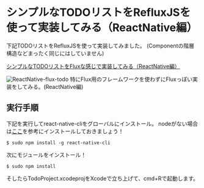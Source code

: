 # シンプルなTODOリストをRefluxJSを使って実装してみる（ReactNative編）

下記TODOリストをRefluxJSを使って実装してみました。
(Componentの階層構造などまったく同じにはしていません)

[シンプルなTODOリストをFluxな感じで実装してみる（ReactNative編）](https://github.com/khirayama/ReactNative-flux-todo)

![ReactNative-flux-todo](http://khirayama.github.io/ReactNative-flux-todo/images/ReactNative-flux-todo.png)
特にFlux用のフレームワークを使わずにFluxっぽい実装をしてみる。(ReactNative編)

## 実行手順
下記を実行してreact-native-cliをグローバルにインストール。
nodeがない場合は[ここ](https://nodejs.org/)を参考にインストールしておきましょう！

```
$ sudo npm install -g react-native-cli
```

次にモジュールをインストール！

```
$ sudo npm install
```

そしたらTodoProject.xcodeprojをXcodeで立ち上げて、cmd+Rで起動します。



